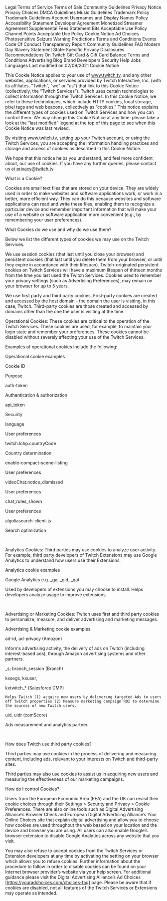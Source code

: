 Legal
Terms of Service
Terms of Sale
Community Guidelines
Privacy Notice
Privacy Choices
DMCA Guidelines
Music Guidelines
Trademark Policy
Trademark Guidelines
Account Usernames and Display Names Policy
Accessibility Statement
Developer Agreement
Monetized Streamer Agreement
Supplemental Fees Statement
Bits Acceptable Use Policy
Channel Points Acceptable Use Policy
Cookie Notice
Ad Choices
Photosensitive Seizure Warning
Predictions Terms and Conditions
Events Code Of Conduct
Transparency Report
Community Guidelines FAQ
Modern Day Slavery Statement
State-Specific Privacy Disclosures
Recommendations On Twitch
Gift Card & Gift Card Balance Terms and Conditions
Advertising
Blog
Brand
Developers
Security
Help
Jobs
Languages
Last modified on 02/09/2021
Cookie Notice

This Cookie Notice applies to your use of www.twitch.tv, and any other websites, applications, or services provided by Twitch Interactive, Inc. (with its affiliates, “Twitch”, “we” or “us”) that link to this Cookie Notice (collectively, the “Twitch Services”). Twitch uses certain technologies to collect information through the Twitch Services. In this Cookie Notice, we refer to these technologies, which include HTTP cookies, local storage, pixel tags and web beacons, collectively as “cookies.” This notice explains the different types of cookies used on Twitch Services and how you can control them. We may change this Cookie Notice at any time: please take a look at the “last modified” legend at the top of this page to see when this Cookie Notice was last revised. 

By visiting www.twitch.tv, setting up your Twitch account, or using the Twitch Services, you are accepting the information handling practices and storage and access of cookies as described in this Cookie Notice.

We hope that this notice helps you understand, and feel more confident about, our use of cookies. If you have any further queries, please contact us at privacy@twitch.tv.

What is a Cookie?

Cookies are small text files that are stored on your device. They are widely used in order to make websites and software applications work, or work in a better, more efficient way. They can do this because websites and software applications can read and write these files, enabling them to recognize a particular device and remember important information that will make your use of a website or software application more convenient (e.g., by remembering your user preferences).

What Cookies do we use and why do we use them?

Below we list the different types of cookies we may use on the Twitch Services.

We use session cookies (that last until you close your browser) and persistent cookies (that last until you delete them from your browser, or until they expire in accordance with their lifespan). Twitch-originated persistent cookies on Twitch Services will have a maximum lifespan of thirteen months from the time you last used the Twitch Services. Cookies used to remember your privacy settings (such as Advertising Preferences), may remain on your browser for up to 5 years.

We use first party and third party cookies. First-party cookies are created and accessed by the host domain - the domain the user is visiting, in this case, Twitch. Third-party cookies are those created and accessed by domains other than the one the user is visiting at the time.

Operational Cookies: These cookies are critical to the operation of the Twitch Services. These cookies are used, for example, to maintain your login state and remember your preferences. These cookies cannot be disabled without severely affecting your use of the Twitch Services. 

Examples of operational cookies include the following:

Operational cookie examples




Cookie ID

	

Purpose




auth-token

	

Authentication & authorization




api_token

	

Security




language

	

User preferences




twitch.lohp.countryCode

	

Country determination




enable-compact-scene-listing

	

User preferences




videoChat.notice_dismissed

	

User preferences




chat_rules_shown

	

User preferences




algoliasearch-client-js

	

Search optimization

 

Analytics Cookies: Third parties may use cookies to analyze user activity. For example, third party developers of Twitch Extensions may use Google Analytics to understand how users use their Extensions.

Analytics cookie examples




Google Analytics e.g. _ga, _gid, _gat

	

Used by developers of extensions you may choose to install. Helps developers analyze usage to improve extensions.

 

Advertising or Marketing Cookies: Twitch uses first and third party cookies to personalize, measure, and deliver advertising and marketing messages.

Advertising & Marketing cookie examples


ad-id, ad-privacy (Amazon)

	

Informs advertising activity, the delivery of ads on Twitch (including interest-based ads), through Amazon advertising systems and other partners.




_s; branch_session (Branch)
 

kxsegs, kxuser,

kxtwitch_* (Salesforce DMP)

	Helps Twitch (1) acquire new users by delivering targeted Ads to users off Twitch properties (2) Measure marketing campaign ROI to determine the sources of new Twitch users. 


uid, uidr (comScore)

	

Ads measurement and analytics partner.

 

How does Twitch use third party cookies?

Third parties may use cookies in the process of delivering and measuring content, including ads, relevant to your interests on Twitch and third-party sites.

Third parties may also use cookies to assist us in acquiring new users and measuring the effectiveness of our marketing campaigns.

How do I control Cookies?

Users from the European Economic Area (EEA) and the UK can revisit their cookie choices through their Settings > Security and Privacy > Cookie Preferences. There are also online tools such as Digital Advertising Alliance’s Browser Check and European Digital Advertising Alliance’s Your Online Choices site that explain digital advertising and allow you to choose how cookies are used throughout the web based on your location and the device and browser you are using. All users can also enable Google’s browser extension to disable Google Analytics across any website that you visit.

You may also refuse to accept cookies from the Twitch Services or Extension developers at any time by activating the setting on your browser which allows you to refuse cookies. Further information about the procedure to follow in order to disable cookies can be found on your Internet browser provider’s website via your help screen. For additional guidance please visit the Digital Advertising Alliance’s Ad Choices [https://youradchoices.com/choices-faq] page. Please be aware that if cookies are disabled, not all features of the Twitch Services or Extensions may operate as intended.